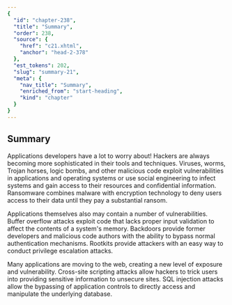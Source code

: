 ```yaml
---
{
  "id": "chapter-238",
  "title": "Summary",
  "order": 238,
  "source": {
    "href": "c21.xhtml",
    "anchor": "head-2-378"
  },
  "est_tokens": 202,
  "slug": "summary-21",
  "meta": {
    "nav_title": "Summary",
    "enriched_from": "start-heading",
    "kind": "chapter"
  }
}
---
```

## Summary

Applications developers have a lot to worry about! Hackers are always becoming more sophisticated in their tools and techniques. Viruses, worms, Trojan horses, logic bombs, and other malicious code exploit vulnerabilities in applications and operating systems or use social engineering to infect systems and gain access to their resources and confidential information. Ransomware combines malware with encryption technology to deny users access to their data until they pay a substantial ransom.

Applications themselves also may contain a number of vulnerabilities. Buffer overflow attacks exploit code that lacks proper input validation to affect the contents of a system's memory. Backdoors provide former developers and malicious code authors with the ability to bypass normal authentication mechanisms. Rootkits provide attackers with an easy way to conduct privilege escalation attacks.

Many applications are moving to the web, creating a new level of exposure and vulnerability. Cross-site scripting attacks allow hackers to trick users into providing sensitive information to unsecure sites. SQL injection attacks allow the bypassing of application controls to directly access and manipulate the underlying database.

